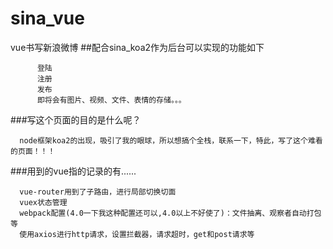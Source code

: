 # sina_vue
vue书写新浪微博
##配合sina_koa2作为后台可以实现的功能如下
```
      登陆
      注册
      发布
      即将会有图片、视频、文件、表情的存储。。。
```
###写这个页面的目的是什么呢？
```
  node框架koa2的出现，吸引了我的眼球，所以想搞个全栈，联系一下，特此，写了这个难看的页面！！！
```
###用到的vue指的记录的有......
```
  vue-router用到了子路由，进行局部切换切面
  vuex状态管理
  webpack配置(4.0一下我这种配置还可以,4.0以上不好使了)：文件抽离、观察者自动打包等
  使用axios进行http请求，设置拦截器，请求超时，get和post请求等
```
